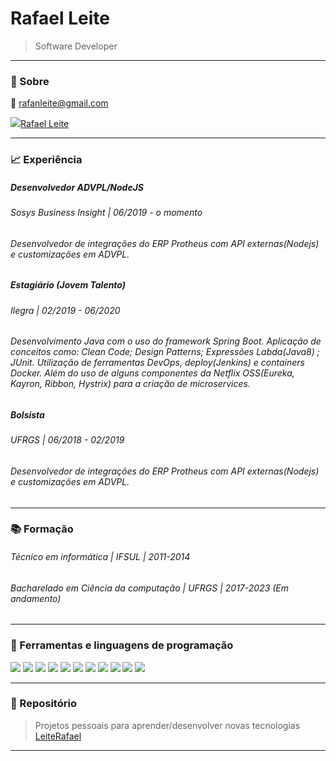 # Rafael Leite
> Software Developer
---
### :memo: Sobre
:email: rafanleite@gmail.com

<img src="https://img.icons8.com/ios-filled/25/000000/linkedin.png"/><a href="https://www.linkedin.com/in/rafanleite/">Rafael Leite</a>

---

### :chart_with_upwards_trend: Experiência

##### Desenvolvedor ADVPL/NodeJS
###### *Sosys Business Insight | 06/2019 - o momento*
###### Desenvolvedor de integrações do ERP Protheus com API externas(Nodejs) e customizações em ADVPL. 

##### Estagiário (Jovem Talento)
###### *Ilegra | 02/2019 - 06/2020*
###### Desenvolvimento Java com o uso do framework Spring Boot. Aplicação de conceitos como: Clean Code; Design Patterns; Expressões Labda(Java8) ; JUnit. Utilização de ferramentas DevOps, deploy(Jenkins) e containers Docker. Além do uso de alguns componentes da Netflix OSS(Eureka, Kayron, Ribbon, Hystrix) para a criação de microservices. 

##### Bolsista 
###### *UFRGS | 06/2018 - 02/2019*
###### Desenvolvedor de integrações do ERP Protheus com API externas(Nodejs) e customizações em ADVPL. 
---

### :books: Formação 
###### Técnico em informática | IFSUL | 2011-2014
###### Bacharelado em Ciência da computação | UFRGS | 2017-2023 (Em andamento)
---

### :wrench: Ferramentas e linguagens de programação

<img src="https://img.icons8.com/color/48/000000/nodejs.png"/> <img src="https://img.icons8.com/material-sharp/48/000000/github.png"/>  <img src="https://img.icons8.com/color/48/000000/npm.png"/> <img src="https://img.icons8.com/color/48/000000/mongodb.png"/> <img src="https://img.icons8.com/color/48/000000/heroku.png"/> <img src="https://img.icons8.com/color/48/000000/java-coffee-cup-logo.png"/> <img src="https://img.icons8.com/ios/50/000000/mysql-logo.png"/> <img src="https://img.icons8.com/color/48/000000/docker.png"/> <img src="https://img.icons8.com/ios-filled/50/000000/javascript.png"/> <img src="https://img.icons8.com/color/48/000000/c-programming.png"/> <img src="https://img.icons8.com/color/48/000000/typescript.png"/>

--- 

### :file_folder: Repositório 
> Projetos pessoais para aprender/desenvolver novas tecnologias 
<a href="https://github.com/LeiteRafael?tab=repositories">LeiteRafael</a>

---
